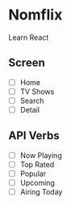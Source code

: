 # Nomflix

Learn React

## Screen

- [ ] Home
- [ ] TV Shows
- [ ] Search
- [ ] Detail

## API Verbs

- [ ] Now Playing
- [ ] Top Rated
- [ ] Popular
- [ ] Upcoming
- [ ] Airing Today

